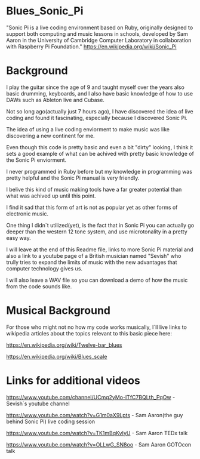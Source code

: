 # Blues_Sonic_Pi

"Sonic Pi is a live coding environment based on Ruby, originally designed to support both computing and music lessons in schools, developed by Sam Aaron in the University of Cambridge Computer Laboratory in collaboration with Raspberry Pi Foundation." https://en.wikipedia.org/wiki/Sonic_Pi

# Background

I play the guitar since the age of 9 and taught myself over the years also basic drumming, keyboards, and I also have basic knowledge of how to use DAWs such as Ableton live and Cubase.

Not so long ago(actually just 7 hours ago), I have discovered the idea of live coding and found it fascinating, especially because I discovered Sonic Pi.

The idea of using a live coding enviorment to make music was like discovering a new continent for me.

Even though this code is pretty basic and even a bit "dirty" looking, I think it sets a good example of what can be achived with pretty basic knowledge of the Sonic Pi enviorment.

I never programmed in Ruby before but my knowledge in programming was pretty helpful and the Sonic Pi manual is very friendly.

I belive this kind of music making tools have a far greater potential than what was achived up until this point.

I find it sad that this form of art is not as popular yet as other forms of electronic music.

One thing I didn`t utilized(yet), is the fact that in Sonic Pi you can actually go deeper than the western 12 tone system, and use microtonality in a pretty easy way.

I will leave at the end of this Readme file, links to more Sonic Pi material and also a link to a youtube page of a British musician named "Sevish" who trully tries to expand the limits
of music with the new advantages that computer technology gives us.

I will also leave a WAV file so you can download a demo of how the music from the code sounds like.

# Musical Background

For those who might not no how my code works musically, I`ll live links to wikipedia articles about the topics relevant to this basic piece here:

https://en.wikipedia.org/wiki/Twelve-bar_blues 

https://en.wikipedia.org/wiki/Blues_scale

# Links for additional videos

https://www.youtube.com/channel/UCmq2yMo-lTfC7BQLth_PqOw - Sevish`s youtube channel

https://www.youtube.com/watch?v=G1m0aX9Lpts - Sam Aaron(the guy behind Sonic Pi) live coding session

https://www.youtube.com/watch?v=TK1mBqKvIyU - Sam Aaron TEDx talk

https://www.youtube.com/watch?v=OLLwG_SN8oo - Sam Aaron GOTOcon talk

